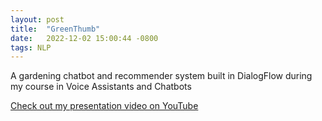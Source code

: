 ```yaml
---
layout: post
title:  "GreenThumb"
date:   2022-12-02 15:00:44 -0800
tags: NLP
---
```


A gardening chatbot and recommender system built in DialogFlow during my course in Voice Assistants and Chatbots

[Check out my presentation video on YouTube](https://www.youtube.com/watch?v=sadCqoHJYp8)